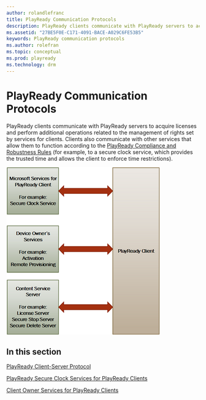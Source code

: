 ```yaml
---
author: rolandlefranc
title: PlayReady Communication Protocols
description: PlayReady clients communicate with PlayReady servers to acquire licenses and perform additional operations related to the management of rights set by services for clients.
ms.assetid: "27BE5F0E-C171-4091-BACE-A029C6FE53B5"
keywords: PlayReady communication protocols
ms.author: rolefran
ms.topic: conceptual
ms.prod: playready
ms.technology: drm
---
```


# PlayReady Communication Protocols

PlayReady clients communicate with PlayReady servers to acquire licenses and perform additional operations related to the management of rights set by services for clients. Clients also communicate with other services that allow them to function according to the [PlayReady Compliance and Robustness Rules](https://www.microsoft.com/playready/licensing/compliance/) (for example, to a secure clock service, which provides the trusted time and allows the client to enforce time restrictions).

![PlayReady Communication Protocols](../images/comm_protocol.png)


## In this section

[PlayReady Client-Server Protocol](client-server-protocol.md)

[PlayReady Secure Clock Services for PlayReady Clients](secure-clock-services.md)

[Client Owner Services for PlayReady Clients](client-playready-services.md)